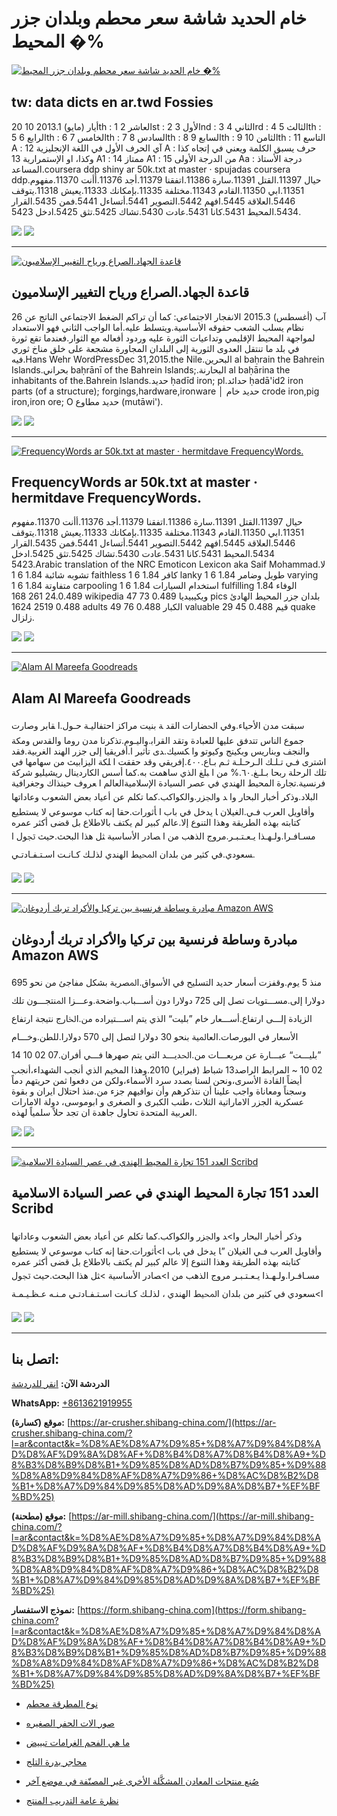 # خام الحديد شاشة سعر محطم وبلدان جزر المحيط �%

<a href="https://swt.shibang-china.com/?l=ar&img&k=%D8%AE%D8%A7%D9%85+%D8%A7%D9%84%D8%AD%D8%AF%D9%8A%D8%AF+%D8%B4%D8%A7%D8%B4%D8%A9+%D8%B3%D8%B9%D8%B1+%D9%85%D8%AD%D8%B7%D9%85+%D9%88%D8%A8%D9%84%D8%AF%D8%A7%D9%86+%D8%AC%D8%B2%D8%B1+%D8%A7%D9%84%D9%85%D8%AD%D9%8A%D8%B7+%EF%BF%BD%25" target="_blank">![خام الحديد شاشة سعر محطم وبلدان جزر المحيط �%](http://static.shibang-china.com/all-800x300/893.jpg)</a>

## tw: data dicts en ar.twd Fossies
20 أيار (مايو) 2013.1 10th : العاشر 2 1st : الأول 3 2nd : الثاني 4 3rd : الثالث 5 4th : الرابع 6 5th : الخامس 7 6th : السادس 8 7th : السابع 9 8th : الثامن 10 9th : التاسع 11 A : آي الحرف الأول في اللغة الإنجليزية 12 A : حرف يسبق الكلمة ويعني في إتجاه كذا وكذا، او الإستمرارية 13 A1 : ممتاز 14 A1 : من الدرجة الأولى 15 Aa : درجة الأستاذ المساعد.coursera ddp shiny ar 50k.txt at master · spujadas coursera ddp.حيال 11397.القتل 11391.سارة 11386.اتفقنا 11379.أجد 11376.أأنت 11370.مفهوم 11351.ابي 11350.القادم 11343.مختلفة 11335.بإمكانك 11333.يعيش 11318.يتوقف 5446.العلاقة 5445.افهم 5442.التصوير 5441.أتساءل 5441.فمن 5435.القرار 5434.المحيط 5431.كانا 5431.عادت 5430.تشاك 5425.تثق 5425.ادخل 5423.


<a href="https://whatsapp.shibangsoft.com/WhatsApp.php" target="_blank" title="WhatsApp">![](http://static.shibang-china.com/icon/whatsapp.png)</a> <a href="https://swt.shibang-china.com/?l=ar&icon&k=%D8%AE%D8%A7%D9%85+%D8%A7%D9%84%D8%AD%D8%AF%D9%8A%D8%AF+%D8%B4%D8%A7%D8%B4%D8%A9+%D8%B3%D8%B9%D8%B1+%D9%85%D8%AD%D8%B7%D9%85+%D9%88%D8%A8%D9%84%D8%AF%D8%A7%D9%86+%D8%AC%D8%B2%D8%B1+%D8%A7%D9%84%D9%85%D8%AD%D9%8A%D8%B7+%EF%BF%BD%25" target="_blank">![](http://static.shibang-china.com/icon/chat-ar.png)</a>

---

<a href="https://swt.shibang-china.com/?l=ar&img&k=%D8%AE%D8%A7%D9%85+%D8%A7%D9%84%D8%AD%D8%AF%D9%8A%D8%AF+%D8%B4%D8%A7%D8%B4%D8%A9+%D8%B3%D8%B9%D8%B1+%D9%85%D8%AD%D8%B7%D9%85+%D9%88%D8%A8%D9%84%D8%AF%D8%A7%D9%86+%D8%AC%D8%B2%D8%B1+%D8%A7%D9%84%D9%85%D8%AD%D9%8A%D8%B7+%EF%BF%BD%25" target="_blank">![قاعدة الجهاد.الصراع ورياح التغيير الإسلاميون](http://static.shibang-china.com/all-800x300/1023.jpg)</a>

## قاعدة الجهاد.الصراع ورياح التغيير الإسلاميون
26 آب (أغسطس) 2015.3 الانفجار الاجتماعي: كما أن تراكم الضغط الاجتماعي الناتج عن نظام يسلب الشعب حقوقه الأساسية.ويتسلط عليه.أما الواجب الثاني فهو الاستعداد لمواجهة المحيط الإقليمي وتداعيات الثورة عليه وردود أفعاله مع الثوار.فعندما تقع ثورة في بلد ما تنتقل العدوى الثورية إلى البلدان المجاورة مشجعة على خلق مناخ ثوري فيه.Hans Wehr WordPressDec 31,2015.the Nile.البحرين al baḥrain the Bahrein Islands.بحراني baḥrānī of the Bahrein Islands;.البحارنة al baḥārina the inhabitants of the.Bahrein Islands.حديد ḥadīd iron; pl.حدائد ḥadā&#39;id2 iron parts (of a structure); forgings,hardware,ironware │ حديد خام crode iron,pig iron,iron ore; O حديد مطاوع (mutāwi&#39;).


<a href="https://whatsapp.shibangsoft.com/WhatsApp.php" target="_blank" title="WhatsApp">![](http://static.shibang-china.com/icon/whatsapp.png)</a> <a href="https://swt.shibang-china.com/?l=ar&icon&k=%D8%AE%D8%A7%D9%85+%D8%A7%D9%84%D8%AD%D8%AF%D9%8A%D8%AF+%D8%B4%D8%A7%D8%B4%D8%A9+%D8%B3%D8%B9%D8%B1+%D9%85%D8%AD%D8%B7%D9%85+%D9%88%D8%A8%D9%84%D8%AF%D8%A7%D9%86+%D8%AC%D8%B2%D8%B1+%D8%A7%D9%84%D9%85%D8%AD%D9%8A%D8%B7+%EF%BF%BD%25" target="_blank">![](http://static.shibang-china.com/icon/chat-ar.png)</a>

---

<a href="https://swt.shibang-china.com/?l=ar&img&k=%D8%AE%D8%A7%D9%85+%D8%A7%D9%84%D8%AD%D8%AF%D9%8A%D8%AF+%D8%B4%D8%A7%D8%B4%D8%A9+%D8%B3%D8%B9%D8%B1+%D9%85%D8%AD%D8%B7%D9%85+%D9%88%D8%A8%D9%84%D8%AF%D8%A7%D9%86+%D8%AC%D8%B2%D8%B1+%D8%A7%D9%84%D9%85%D8%AD%D9%8A%D8%B7+%EF%BF%BD%25" target="_blank">![FrequencyWords ar 50k.txt at master · hermitdave FrequencyWords.](http://static.shibang-china.com/all-800x300/231.jpg)</a>

## FrequencyWords ar 50k.txt at master · hermitdave FrequencyWords.
حيال 11397.القتل 11391.سارة 11386.اتفقنا 11379.أجد 11376.أأنت 11370.مفهوم 11351.ابي 11350.القادم 11343.مختلفة 11335.بإمكانك 11333.يعيش 11318.يتوقف 5446.العلاقة 5445.افهم 5442.التصوير 5441.أتساءل 5441.فمن 5435.القرار 5434.المحيط 5431.كانا 5431.عادت 5430.تشاك 5425.تثق 5425.ادخل 5423.Arabic translation of the NRC Emoticon Lexicon aka Saif Mohammad.لا تشوبه شائبة 1.84 6 1 faithless كافر 1.84 6 1 lanky طويل وضامر 1.84 6 1 varying متفاوتة 1.84 6 1 carpooling استخدام السيارات 1.84 6 1 fulfilling الوفاء 1.84 24.0.489 261 168 wikipedia ويكيبيديا 0.489 73 47 pics بلدان جزر المحيط الهادئ 0.488 2519 1624 adults الكبار 0.488 76 49 valuable قيم 0.488 45 29 quake زلزال.


<a href="https://whatsapp.shibangsoft.com/WhatsApp.php" target="_blank" title="WhatsApp">![](http://static.shibang-china.com/icon/whatsapp.png)</a> <a href="https://swt.shibang-china.com/?l=ar&icon&k=%D8%AE%D8%A7%D9%85+%D8%A7%D9%84%D8%AD%D8%AF%D9%8A%D8%AF+%D8%B4%D8%A7%D8%B4%D8%A9+%D8%B3%D8%B9%D8%B1+%D9%85%D8%AD%D8%B7%D9%85+%D9%88%D8%A8%D9%84%D8%AF%D8%A7%D9%86+%D8%AC%D8%B2%D8%B1+%D8%A7%D9%84%D9%85%D8%AD%D9%8A%D8%B7+%EF%BF%BD%25" target="_blank">![](http://static.shibang-china.com/icon/chat-ar.png)</a>

---

<a href="https://swt.shibang-china.com/?l=ar&img&k=%D8%AE%D8%A7%D9%85+%D8%A7%D9%84%D8%AD%D8%AF%D9%8A%D8%AF+%D8%B4%D8%A7%D8%B4%D8%A9+%D8%B3%D8%B9%D8%B1+%D9%85%D8%AD%D8%B7%D9%85+%D9%88%D8%A8%D9%84%D8%AF%D8%A7%D9%86+%D8%AC%D8%B2%D8%B1+%D8%A7%D9%84%D9%85%D8%AD%D9%8A%D8%B7+%EF%BF%BD%25" target="_blank">![Alam Al Mareefa Goodreads](http://static.shibang-china.com/all-800x300/478.jpg)</a>

## Alam Al Mareefa Goodreads
ﺳﺒﻘﺖ ﻣﺪن اﻷﺣﻴﺎء.وﻓﻲ اﳊﻀﺎرات اﻟﻘﺪ ﺔ ﺑﻨﻴﺖ ﻣﺮاﻛﺰ اﺣﺘﻔﺎﻟﻴـﺔ ﺣـﻮل.ا ﻘﺎﺑﺮ وﺻﺎرت ﺟﻤﻮع اﻟﻨﺎس ﺗﺘﺪﻓﻖ ﻋﻠﻴﻬﺎ ﻟﻠﻌﺒﺎدة وﺗﻘﺪ اﻟﻘﺮاﺑ.واﻟﻴـﻮم.ﺗﺬﻛﺮﻧﺎ ﻣﺪن روﻣﺎ واﻟﻘﺪس وﻣﻜﺔ واﻟﻨﺠﻒ وﺑﻨﺎرﻳﺲ وﺑﻜﻴﻨﺞ وﻛﻴﻮﺗﻮ وا ﻜﺴﻴﻚ.ﺪى ﺗﺄﺛﻴﺮ ا.أﻓﺮﻳﻘﻴﺎ إﻟﻰ ﺟﺰر اﻟﻬﻨﺪ اﻟﻐﺮﺑﻴﺔ.ﻓﻘﺪ اﺷﺘﺮى ﻓـﻲ ﺗـﻠـﻚ اﻟـﺮﺣـﻠـﺔ ﺛـﻢ ﺑـﺎع.٤٠٠.إﻓﺮﻳﻘﻲ وﻗﺪ ﺣﻘﻘﺖ ا ﻠﻜﺔ اﻟﻴﺰاﺑﻴﺚ ﻣﻦ ﺳﻬﺎﻣﻬﺎ ﻓﻲ ﺗﻠﻚ اﻟﺮﺣﻠﺔ رﺑﺤﺎ ﺑـﻠـﻎ.٦٠.% ﻣﻦ ا ﺒﻠﻎ اﻟﺬي ﺳﺎﻫﻤﺖ ﺑﻪ.ﻛﻤﺎ أﺳﺲ اﻟﻜﺎردﻳﻨﺎل رﻳﺸﻴﻠﻴﻮ ﺷﺮﻛﺔ ﻓﺮﻧﺴﻴﺔ.تجارة المحيط الهندي في عصر السيادة الإسلاميةاﻟﻌﺎﻟﻢ ا ﻌﺮوف ﺣﻴﻨﺬاك وﺟﻐﺮاﻓﻴﺔ اﻟﺒﻼد.وذﻛﺮ أﺧﺒﺎر اﻟﺒﺤﺎر وا ﺪ واﳉﺰر.واﻟﻜﻮاﻛﺐ.ﻛﻤﺎ ﺗﻜﻠﻢ ﻋﻦ أﻋﻴﺎد ﺑﻌﺾ اﻟﺸﻌﻮب وﻋﺎداﺗﻬﺎ وأﻗﺎوﻳﻞ اﻟﻌﺮب ﻓـﻲ.اﻟﻐﻴﻼن ﺎ ﻳﺪﺧﻞ ﻓﻲ ﺑﺎب ا ﺄﺛﻮرات.ﺣﻘﺎ إﻧﻪ ﻛﺘﺎب ﻣﻮﺳﻮﻋﻲ ﻻ ﻳﺴﺘﻄﻴﻊ ﻛﺘﺎﺑﺘﻪ ﺑﻬﺬه اﻟﻄﺮﻳﻘﺔ وﻫﺬا اﻟﺘﻨﻮع إﻻ.ﻋﺎﻟﻢ ﻛﺒﻴﺮ ﻟﻢ ﻳﻜﺘﻒ ﺑﺎﻻﻃﻼع ﺑﻞ ﻗﻀﻰ أﻛﺜﺮ ﻋﻤﺮه ﻣﺴـﺎﻓـﺮا.وﻟـﻬـﺬا ﻳـﻌـﺘـﺒـﺮ.ﻣﺮوج اﻟﺬﻫﺐ ﻣﻦ ا ﺼﺎدر اﻷﺳﺎﺳﻴﺔ ﺜﻞ ﻫﺬا اﻟﺒﺤﺚ.ﺣﻴﺚ ﲡﻮل ا ﺴﻌﻮدي.ﻓﻲ ﻛﺜﻴﺮ ﻣﻦ ﺑﻠﺪان اﶈﻴﻂ اﻟﻬﻨﺪي ﻟﺬﻟـﻚ ﻛـﺎﻧـﺖ اﺳـﺘـﻔـﺎدﺗـﻲ.


<a href="https://whatsapp.shibangsoft.com/WhatsApp.php" target="_blank" title="WhatsApp">![](http://static.shibang-china.com/icon/whatsapp.png)</a> <a href="https://swt.shibang-china.com/?l=ar&icon&k=%D8%AE%D8%A7%D9%85+%D8%A7%D9%84%D8%AD%D8%AF%D9%8A%D8%AF+%D8%B4%D8%A7%D8%B4%D8%A9+%D8%B3%D8%B9%D8%B1+%D9%85%D8%AD%D8%B7%D9%85+%D9%88%D8%A8%D9%84%D8%AF%D8%A7%D9%86+%D8%AC%D8%B2%D8%B1+%D8%A7%D9%84%D9%85%D8%AD%D9%8A%D8%B7+%EF%BF%BD%25" target="_blank">![](http://static.shibang-china.com/icon/chat-ar.png)</a>

---

<a href="https://swt.shibang-china.com/?l=ar&img&k=%D8%AE%D8%A7%D9%85+%D8%A7%D9%84%D8%AD%D8%AF%D9%8A%D8%AF+%D8%B4%D8%A7%D8%B4%D8%A9+%D8%B3%D8%B9%D8%B1+%D9%85%D8%AD%D8%B7%D9%85+%D9%88%D8%A8%D9%84%D8%AF%D8%A7%D9%86+%D8%AC%D8%B2%D8%B1+%D8%A7%D9%84%D9%85%D8%AD%D9%8A%D8%B7+%EF%BF%BD%25" target="_blank">![ﻣﺒﺎدرة وﺳﺎﻃﺔ ﻓﺮﻧﺴﻴﺔ ﺑﻴﻦ ﺗﺮﻛﻴﺎ واﻷﻛﺮاد ﺗﺮﺑﻚ أردوﻏﺎن Amazon AWS](http://static.shibang-china.com/all-800x300/711.jpg)</a>

## ﻣﺒﺎدرة وﺳﺎﻃﺔ ﻓﺮﻧﺴﻴﺔ ﺑﻴﻦ ﺗﺮﻛﻴﺎ واﻷﻛﺮاد ﺗﺮﺑﻚ أردوﻏﺎن Amazon AWS
منذ 5 يوم.وﻗﻔﺰت أﺳﻌﺎر ﺣﺪﻳﺪ اﻟﺘﺴﻠﻴﺢ ﻓﻲ اﻷﺳﻮاق.اﳌﺼﺮﻳﺔ ﺑﺸﻜﻞ ﻣﻔﺎﺟﺊ ﻣﻦ ﻧﺤﻮ 695 دوﻻرا إﻟﻰ.ﻣﺴـــﺘﻮﻳﺎت ﺗﺼﻞ إﻟﻰ 725 دوﻻرا دون أﺳـــﺒﺎب.واﺿﺤﺔ.وﻋـــﺰا اﳌﻨﺘﺠـــﻮن ﺗﻠﻚ اﻟﺰﻳﺎدة إﻟـــﻰ ارﺗﻔﺎع.أﺳـــﻌﺎر ﺧﺎم ”ﺑﻠﻴﺖ“ اﻟﺬي ﻳﺘﻢ اﺳـــﺘﻴﺮاده ﻣﻦ.اﳋﺎرج ﻧﺘﻴﺠﺔ ارﺗﻔﺎع اﻷﺳﻌﺎر ﻓﻲ اﻟﺒﻮرﺻﺎت.اﻟﻌﺎﳌﻴﺔ ﺑﻨﺤﻮ 30 دوﻻرا ﻟﺘﺼﻞ إﻟﻰ 570 دوﻻرا.ﻟﻠﻄﻦ.وﺧـــﺎم ”ﺑﻠﻴـــﺖ“ ﻋﺒـــﺎرة ﻋﻦ ﻣﺮﺑﻌـــﺎت ﻣﻦ.اﳊﺪﻳـــﺪ اﻟﺘﻲ ﻳﺘﻢ ﺻﻬﺮﻫﺎ ﻓـــﻲ أﻓﺮان.07 02 10 14 02 10 ~ المرابط الراصد13 شباط (فبراير) 2010.وهذا المخيم الذي أنجب الشهداء،أنجب أيضاً القادة الأسرى،ونحن لسنا بصدد سرد الأسماء،ولكن من دفعوا ثمن حريتهم دماً وسجناً ومعاناة واجب علينا أن نتذكرهم وأن نوافيهم جزء من.منذ احتلال ايران و بقوة عسكرية الجزر الاماراتية الثلاث ،طنب الكبرى و الصغرى و ابوموسى، دولة الامارات العربية المتحدة تحاول جاهدة ان تجد حلاً سلمياً لهذه.


<a href="https://whatsapp.shibangsoft.com/WhatsApp.php" target="_blank" title="WhatsApp">![](http://static.shibang-china.com/icon/whatsapp.png)</a> <a href="https://swt.shibang-china.com/?l=ar&icon&k=%D8%AE%D8%A7%D9%85+%D8%A7%D9%84%D8%AD%D8%AF%D9%8A%D8%AF+%D8%B4%D8%A7%D8%B4%D8%A9+%D8%B3%D8%B9%D8%B1+%D9%85%D8%AD%D8%B7%D9%85+%D9%88%D8%A8%D9%84%D8%AF%D8%A7%D9%86+%D8%AC%D8%B2%D8%B1+%D8%A7%D9%84%D9%85%D8%AD%D9%8A%D8%B7+%EF%BF%BD%25" target="_blank">![](http://static.shibang-china.com/icon/chat-ar.png)</a>

---

<a href="https://swt.shibang-china.com/?l=ar&img&k=%D8%AE%D8%A7%D9%85+%D8%A7%D9%84%D8%AD%D8%AF%D9%8A%D8%AF+%D8%B4%D8%A7%D8%B4%D8%A9+%D8%B3%D8%B9%D8%B1+%D9%85%D8%AD%D8%B7%D9%85+%D9%88%D8%A8%D9%84%D8%AF%D8%A7%D9%86+%D8%AC%D8%B2%D8%B1+%D8%A7%D9%84%D9%85%D8%AD%D9%8A%D8%B7+%EF%BF%BD%25" target="_blank">![العدد 151 تجارة المحيط الهندي في عصر السيادة الاسلامية Scribd](http://static.shibang-china.com/all-800x300/1114.jpg)</a>

## العدد 151 تجارة المحيط الهندي في عصر السيادة الاسلامية Scribd
وذﻛﺮ أﺧﺒﺎر اﻟﺒﺤﺎر وا&gt;ﺪ واﳉﺰر واﻟﻜﻮاﻛﺐ.ﻛﻤﺎ ﺗﻜﻠﻢ ﻋﻦ أﻋﻴﺎد ﺑﻌﺾ اﻟﺸﻌﻮب وﻋﺎداﺗﻬﺎ وأﻗﺎوﻳﻞ اﻟﻌﺮب ﻓـﻲ اﻟﻐﻴﻼن ”ﺎ ﻳﺪﺧﻞ ﻓﻲ ﺑﺎب ا&gt;ﺄﺛﻮرات.ﺣﻘﺎ إﻧﻪ ﻛﺘﺎب ﻣﻮﺳﻮﻋﻲ ﻻ ﻳﺴﺘﻄﻴﻊ ﻛﺘﺎﺑﺘﻪ ﺑﻬﺬه اﻟﻄﺮﻳﻘﺔ وﻫﺬا اﻟﺘﻨﻮع إﻻ ﻋﺎﻟﻢ ﻛﺒﻴﺮ ﻟﻢ ﻳﻜﺘﻒ ﺑﺎﻻﻃﻼع ﺑﻞ ﻗﻀﻰ أﻛﺜﺮ ﻋﻤﺮه ﻣﺴـﺎﻓـﺮا.وﻟـﻬـﺬا ﻳـﻌـﺘـﺒـﺮ ﻣﺮوج اﻟﺬﻫﺐ ﻣﻦ ا&gt;ﺼﺎدر اﻷﺳﺎﺳﻴﺔ &gt;ﺜﻞ ﻫﺬا اﻟﺒﺤﺚ.ﺣﻴﺚ ﲡﻮل ا&gt;ﺴﻌﻮدي ﻓﻲ ﻛﺜﻴﺮ ﻣﻦ ﺑﻠﺪان اﶈﻴﻂ اﻟﻬﻨﺪي ، ﻟﺬﻟـﻚ ﻛـﺎﻧـﺖ اﺳـﺘـﻔـﺎدﺗـﻲ ﻣـﻨـﻪ ﻋـﻈـﻴـﻤـﺔ

<a href="https://whatsapp.shibangsoft.com/WhatsApp.php" target="_blank" title="WhatsApp">![](http://static.shibang-china.com/icon/whatsapp.png)</a> <a href="https://swt.shibang-china.com/?l=ar&icon&k=%D8%AE%D8%A7%D9%85+%D8%A7%D9%84%D8%AD%D8%AF%D9%8A%D8%AF+%D8%B4%D8%A7%D8%B4%D8%A9+%D8%B3%D8%B9%D8%B1+%D9%85%D8%AD%D8%B7%D9%85+%D9%88%D8%A8%D9%84%D8%AF%D8%A7%D9%86+%D8%AC%D8%B2%D8%B1+%D8%A7%D9%84%D9%85%D8%AD%D9%8A%D8%B7+%EF%BF%BD%25" target="_blank">![](http://static.shibang-china.com/icon/chat-ar.png)</a>

---
## اتصل بنا:

**الدردشة الآن:** [انقر للدردشة](https://swt.shibang-china.com?l=ar&contact&k=%D8%AE%D8%A7%D9%85+%D8%A7%D9%84%D8%AD%D8%AF%D9%8A%D8%AF+%D8%B4%D8%A7%D8%B4%D8%A9+%D8%B3%D8%B9%D8%B1+%D9%85%D8%AD%D8%B7%D9%85+%D9%88%D8%A8%D9%84%D8%AF%D8%A7%D9%86+%D8%AC%D8%B2%D8%B1+%D8%A7%D9%84%D9%85%D8%AD%D9%8A%D8%B7+%EF%BF%BD%25)

**WhatsApp:**  [+8613621919955](https://whatsapp.shibangsoft.com/WhatsApp.php)

**موقع (كسارة):** [https://ar-crusher.shibang-china.com/](https://ar-crusher.shibang-china.com/?l=ar&contact&k=%D8%AE%D8%A7%D9%85+%D8%A7%D9%84%D8%AD%D8%AF%D9%8A%D8%AF+%D8%B4%D8%A7%D8%B4%D8%A9+%D8%B3%D8%B9%D8%B1+%D9%85%D8%AD%D8%B7%D9%85+%D9%88%D8%A8%D9%84%D8%AF%D8%A7%D9%86+%D8%AC%D8%B2%D8%B1+%D8%A7%D9%84%D9%85%D8%AD%D9%8A%D8%B7+%EF%BF%BD%25)

**موقع (مطحنة):** [https://ar-mill.shibang-china.com/](https://ar-mill.shibang-china.com/?l=ar&contact&k=%D8%AE%D8%A7%D9%85+%D8%A7%D9%84%D8%AD%D8%AF%D9%8A%D8%AF+%D8%B4%D8%A7%D8%B4%D8%A9+%D8%B3%D8%B9%D8%B1+%D9%85%D8%AD%D8%B7%D9%85+%D9%88%D8%A8%D9%84%D8%AF%D8%A7%D9%86+%D8%AC%D8%B2%D8%B1+%D8%A7%D9%84%D9%85%D8%AD%D9%8A%D8%B7+%EF%BF%BD%25)

**نموذج الاستفسار:** [https://form.shibang-china.com](https://form.shibang-china.com?l=ar&contact&k=%D8%AE%D8%A7%D9%85+%D8%A7%D9%84%D8%AD%D8%AF%D9%8A%D8%AF+%D8%B4%D8%A7%D8%B4%D8%A9+%D8%B3%D8%B9%D8%B1+%D9%85%D8%AD%D8%B7%D9%85+%D9%88%D8%A8%D9%84%D8%AF%D8%A7%D9%86+%D8%AC%D8%B2%D8%B1+%D8%A7%D9%84%D9%85%D8%AD%D9%8A%D8%B7+%EF%BF%BD%25)

* [نوع المطرقة محطم](../25/%D9%86%D9%88%D8%B9%20%D8%A7%D9%84%D9%85%D8%B7%D8%B1%D9%82%D8%A9%20%D9%85%D8%AD%D8%B7%D9%85.md)

* [صور الات الحفر الصغيره](../21/%D8%B5%D9%88%D8%B1%20%D8%A7%D9%84%D8%A7%D8%AA%20%D8%A7%D9%84%D8%AD%D9%81%D8%B1%20%D8%A7%D9%84%D8%B5%D8%BA%D9%8A%D8%B1%D9%87.md)

* [ما هي الفحم الغرامات تبييض](../23/%D9%85%D8%A7%20%D9%87%D9%8A%20%D8%A7%D9%84%D9%81%D8%AD%D9%85%20%D8%A7%D9%84%D8%BA%D8%B1%D8%A7%D9%85%D8%A7%D8%AA%20%D8%AA%D8%A8%D9%8A%D9%8A%D8%B6.md)

* [محاجر بدرة التلج](../21/%D9%85%D8%AD%D8%A7%D8%AC%D8%B1%20%D8%A8%D8%AF%D8%B1%D8%A9%20%D8%A7%D9%84%D8%AA%D9%84%D8%AC.md)

* [صُنع منتجات المعادن المشكَّلة الأخرى غير المصنّفة في موضع آخر](../22/%D8%B5%D9%8F%D9%86%D8%B9%20%D9%85%D9%86%D8%AA%D8%AC%D8%A7%D8%AA%20%D8%A7%D9%84%D9%85%D8%B9%D8%A7%D8%AF%D9%86%20%D8%A7%D9%84%D9%85%D8%B4%D9%83%D9%91%D9%8E%D9%84%D8%A9%20%D8%A7%D9%84%D8%A3%D8%AE%D8%B1%D9%89%20%D8%BA%D9%8A%D8%B1%20%D8%A7%D9%84%D9%85%D8%B5%D9%86%D9%91%D9%81%D8%A9%20%D9%81%D9%8A%20%D9%85%D9%88%D8%B6%D8%B9%20%D8%A2%D8%AE%D8%B1.md)

* [نظرة عامة التدريب المنتج](../22/%D9%86%D8%B8%D8%B1%D8%A9%20%D8%B9%D8%A7%D9%85%D8%A9%20%D8%A7%D9%84%D8%AA%D8%AF%D8%B1%D9%8A%D8%A8%20%D8%A7%D9%84%D9%85%D9%86%D8%AA%D8%AC.md)